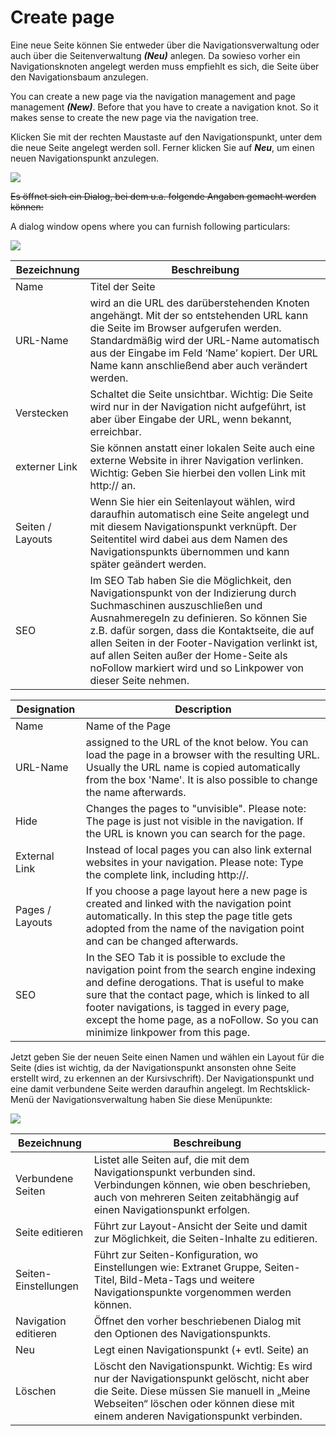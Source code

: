 # Create page

Eine neue Seite können Sie entweder über die Navigationsverwaltung oder auch über die Seitenverwaltung ***(Neu)*** anlegen. Da sowieso vorher ein Navigationsknoten angelegt werden muss empfiehlt es sich, die Seite über den Navigationsbaum anzulegen.

You can create a new page via the navigation management and page management ***(New)***. Before that you have to create a navigation knot. So it makes sense to create the new page via the navigation tree.

Klicken Sie mit der rechten Maustaste auf den Navigationspunkt, unter dem die neue Seite angelegt werden soll. Ferner klicken Sie auf ***Neu***, um einen neuen Navigationspunkt anzulegen.

![](bild16.png)

~~Es öffnet sich ein Dialog, bei dem u.a. folgende Angaben gemacht werden können:~~

A dialog window opens where you can furnish following particulars:

![](bild17.png)

| Bezeichnung | Beschreibung |
| -- | -- |
| Name | Titel der Seite |
| URL-Name | wird an die URL des darüberstehenden Knoten angehängt. Mit der so entstehenden URL kann die Seite im Browser aufgerufen werden. Standardmäßig wird der URL-Name automatisch aus der Eingabe im Feld ‘Name’ kopiert. Der URL Name kann anschließend aber auch verändert werden. |
| Verstecken | Schaltet die Seite unsichtbar. Wichtig: Die Seite wird nur in der Navigation nicht aufgeführt, ist aber über Eingabe der URL, wenn bekannt, erreichbar. |
| externer Link | Sie können anstatt einer lokalen Seite auch eine externe Website in ihrer Navigation verlinken. Wichtig: Geben Sie hierbei den vollen Link mit http:// an. |
| Seiten / Layouts | Wenn Sie hier ein Seitenlayout wählen, wird daraufhin automatisch eine Seite angelegt und mit diesem Navigationspunkt verknüpft. Der Seitentitel wird dabei aus dem Namen des Navigationspunkts übernommen und kann später geändert werden. |
| SEO | Im SEO Tab haben Sie die Möglichkeit, den Navigationspunkt von der Indizierung durch Suchmaschinen auszuschließen und Ausnahmeregeln zu definieren. So können Sie z.B. dafür sorgen, dass die Kontaktseite, die auf allen Seiten in der Footer-Navigation verlinkt ist, auf allen Seiten außer der Home-Seite als noFollow markiert wird und so Linkpower von dieser Seite nehmen. |


| Designation | Description |
| -- | -- |
| Name | Name of the Page |
| URL-Name | assigned to the URL of the knot below. You can load the page in a browser with the resulting URL. Usually the URL name is copied automatically from the box 'Name'. It is also possible to change the name afterwards. |
| Hide | Changes the pages to "unvisible". Please note: The page is just not visible in the navigation. If the URL is known you can search for the page. |
| External Link | Instead of local pages you can also link external websites in your navigation. Please note: Type the complete link, including http://. |
| Pages / Layouts | If you choose a page layout here a new page is created and linked with the navigation point automatically. In this step the page title gets adopted from the name of the navigation point and can be changed afterwards. |
| SEO | In the SEO Tab it is possible to exclude the navigation point from the search engine indexing and define derogations. That is useful to make sure that the contact page, which is linked to all footer navigations, is tagged in every page, except the home page, as a noFollow. So you can minimize linkpower from this page. |


Jetzt geben Sie der neuen Seite einen Namen und wählen ein Layout für die Seite (dies ist wichtig, da der Navigationspunkt ansonsten ohne Seite erstellt wird, zu erkennen an der Kursivschrift). Der Navigationspunkt und eine damit verbundene Seite werden daraufhin angelegt. Im Rechtsklick-Menü der Navigationsverwaltung haben Sie diese Menüpunkte:



![](bild18.png)


| Bezeichnung | Beschreibung |
| -- | -- |
| Verbundene Seiten | Listet alle Seiten auf, die mit dem Navigationspunkt verbunden sind. Verbindungen können, wie oben beschrieben, auch von mehreren Seiten zeitabhängig auf einen Navigationspunkt erfolgen. |
| Seite editieren | Führt zur Layout-Ansicht der Seite und damit zur Möglichkeit, die Seiten-Inhalte zu editieren. |
| Seiten-Einstellungen | Führt zur Seiten-Konfiguration, wo Einstellungen wie: Extranet Gruppe, Seiten-Titel, Bild-Meta-Tags und weitere Navigationspunkte vorgenommen werden können. |
| Navigation editieren | Öffnet den vorher beschriebenen Dialog mit den Optionen des Navigationspunkts. |
| Neu | Legt einen Navigationspunkt (+ evtl. Seite) an |
| Löschen | Löscht den Navigationspunkt. Wichtig: Es wird nur der Navigationspunkt gelöscht, nicht aber die Seite. Diese müssen Sie manuell in „Meine Webseiten“ löschen oder können diese mit einem anderen Navigationspunkt verbinden. |


